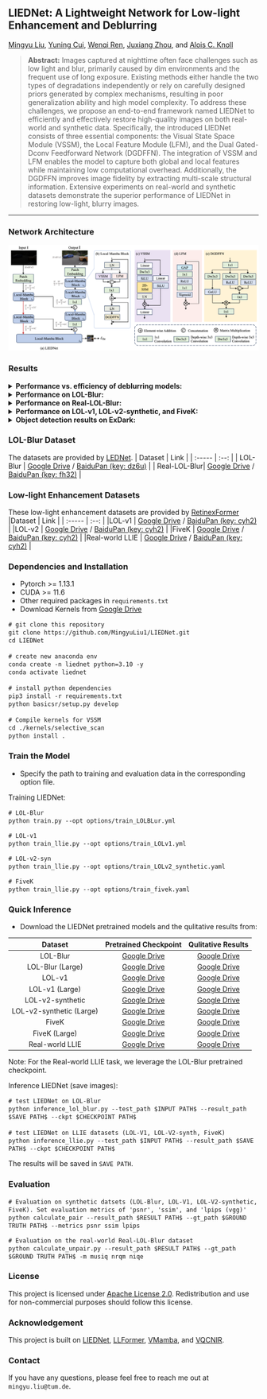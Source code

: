## LIEDNet: A Lightweight Network for Low-light Enhancement and Deblurring

[Mingyu Liu](https://scholar.google.com/citations?user=Bcohc-oAAAAJ), [Yuning Cui](https://www.ce.cit.tum.de/air/people/yuning-cui/), [Wenqi Ren](https://scholar.google.com/citations?hl=zh-CN&user=VwfgfR8AAAAJ), [Juxiang Zhou](https://www.aminer.cn/profile/zhou-juxiang/650ee1b4768b11dc72a1c943), and [Alois C. Knoll](https://scholar.google.com/citations?hl=zh-CN&user=-CA8QgwAAAAJ&view_op=list_works)

>**Abstract:** Images captured at nighttime often face challenges such as low light and blur, primarily caused by dim environments and the frequent use of long exposure. Existing methods either handle the two types of degradations independently or rely on carefully designed priors generated by complex mechanisms, resulting in poor generalization ability and high model complexity. To address these challenges, we propose an end-to-end framework named LIEDNet to efficiently and effectively restore high-quality images on both real-world and synthetic data. Specifically, the introduced LIEDNet consists of three essential components: the Visual State Space Module (VSSM), the Local Feature Module (LFM), and the Dual Gated-Dconv Feedforward Network (DGDFFN). The integration of VSSM and LFM enables the model to capture both global and local features while maintaining low computational overhead. Additionally, the DGDFFN improves image fidelity by extracting multi-scale structural information. Extensive experiments on real-world and synthetic datasets demonstrate the superior performance of LIEDNet in restoring low-light, blurry images. 

---
### Network Architecture
<img src="/figures/pipeline.png">

### Results
<details close>
<summary><b>Performance vs. efficiency of deblurring models:</b></summary>

![results1](/figures/performance_complexity_res.png)
</details>

<details close>
<summary><b>Performance on LOL-Blur:</b></summary>

![results_lolblur](/figures/LOL_Blur_res.png)

</details>

<details close>
<summary><b>Performance on Real-LOL-Blur:</b></summary>

![results_reallolblur](/figures/Real_LOL_Blur_res.png)

</details>

<details close>
<summary><b>Performance on LOL-v1, LOL-v2-synthetic, and FiveK:</b></summary>

![results_llie](/figures/LLIE_res.png)

</details>

<details close>
<summary><b>Object detection results on ExDark:</b></summary>

![results_llie](/figures/ExDark_det_res.png)

</details>

### LOL-Blur Dataset
The datasets are provided by [LEDNet](https://github.com/sczhou/LEDNet).
| Dataset | Link |
| :----- | :--: |
| LOL-Blur | [Google Drive](https://drive.google.com/drive/folders/11HcsiHNvM7JUlbuHIniREdQ2peDUhtwX?usp=sharing) / [BaiduPan (key: dz6u)](https://pan.baidu.com/s/1CPphxCKQJa_iJAGD6YACuA) |
| Real-LOL-Blur| [Google Drive](https://drive.google.com/drive/folders/1fXUA5SzXj46ISw9aUjSors1u6M9VlKAn?usp=sharing) / [BaiduPan (key: fh32)](https://pan.baidu.com/s/1sP87VGiof_NixZsA8dhalA) |

### Low-light Enhancement Datasets
These low-light enhancement datasets are provided by [RetinexFormer](https://github.com/caiyuanhao1998/Retinexformer)
|Dataset | Link |
| :----- | :--: |
|LOL-v1 | [Google Drive](https://drive.google.com/file/d/1L-kqSQyrmMueBh_ziWoPFhfsAh50h20H/view?usp=sharing) / [BaiduPan (key: cyh2)](https://pan.baidu.com/s/1ZAC9TWR-YeuLIkWs3L7z4g?pwd=cyh2) |
|LOL-v2 | [Google Drive](https://drive.google.com/file/d/1Ou9EljYZW8o5dbDCf9R34FS8Pd8kEp2U/view?usp=sharing) / [BaiduPan (key: cyh2)](https://pan.baidu.com/s/1X4HykuVL_1WyB3LWJJhBQg?pwd=cyh2) | 
|FiveK  | [Google Drive](https://drive.google.com/file/d/11HEUmchFXyepI4v3dhjnDnmhW_DgwfRR/view?usp=sharing) / [BaiduPan (key: cyh2)](https://pan.baidu.com/s/1ajax7N9JmttTwY84-8URxA?pwd=cyh2) |
|Real-world LLIE | [Google Drive](https://drive.google.com/drive/folders/1rWa_WRX5bqlW2HnBNMUGFKWrou7gIQpO?usp=drive_link) / [BaiduPan (key: cyh2)](https://pan.baidu.com/s/1cqBwmuXk83h6u1NZJVbfkg?pwd=cyh2) |

### Dependencies and Installation

- Pytorch >= 1.13.1
- CUDA >= 11.6
- Other required packages in `requirements.txt`
- Download Kernels from [Google Drive](https://drive.google.com/drive/folders/1wHNkQEIJF-ecVUNvagoAJOrj1n-bZOZ4?usp=sharing)
```
# git clone this repository
git clone https://github.com/MingyuLiu1/LIEDNet.git
cd LIEDNet

# create new anaconda env
conda create -n liednet python=3.10 -y
conda activate liednet

# install python dependencies
pip3 install -r requirements.txt
python basicsr/setup.py develop

# Compile kernels for VSSM
cd ./kernels/selective_scan
python install .
```

### Train the Model
- Specify the path to training and evaluation data in the corresponding option file.

Training LIEDNet:
```
# LOL-Blur
python train.py --opt options/train_LOLBLur.yml
```

```
# LOL-v1
python train_llie.py --opt options/train_LOLv1.yml 
```

```
# LOL-v2-syn
python train_llie.py --opt options/train_LOLv2_synthetic.yaml
```

```
# FiveK
python train_llie.py --opt options/train_fivek.yaml
```

### Quick Inference
- Download the LIEDNet pretrained models and the qulitative results from:
  
| Dataset | Pretrained Checkpoint | Qulitative Results |
| :-: | :-: | :-: |
| LOL-Blur | [Google Drive](https://drive.google.com/file/d/159Cyv2jQAu6j6-jXA_N4Y3fEPUZz6587/view?usp=sharing) | [Google Drive](https://drive.google.com/file/d/1lcLUZaaXmI5OZdnf6IzKF8M5tj6_T8Fm/view?usp=sharing) |
| LOL-Blur (Large) | [Google Drive](https://drive.google.com/file/d/1vp0bVeX2lZSGq9Ohc2QbVOd5vNI7Vb3U/view?usp=sharing) | [Google Drive](https://drive.google.com/file/d/1QkkzBVouKys5u4oAoLAArWhKahEficUF/view?usp=sharing) |
| LOL-v1 | [Google Drive](https://drive.google.com/file/d/1CWNmUFWZLFLvj0M1nEjgZ9CeIVJZ44Bb/view?usp=sharing) | [Google Drive](https://drive.google.com/file/d/1EbMgV5fItqFGpyvIQtkRUpaeSX1zFm8I/view?usp=sharing) |
| LOL-v1 (Large) | [Google Drive](https://drive.google.com/file/d/1vMXLzUd4bNpHhSwPaSY6GR2bye9e599-/view?usp=sharing) | [Google Drive](https://drive.google.com/file/d/1tKUWUZJ1JhngTamOFka8Q0nYZCv_q8qh/view?usp=sharing) |
| LOL-v2-synthetic | [Google Drive](https://drive.google.com/file/d/1ZOb6pG4iwF0EswBIBKC7680ltfDPYjbM/view?usp=sharing) | [Google Drive](https://drive.google.com/file/d/1ss4Ti9yuTR_Q-xh2MryQVJ9gjrMyZZSj/view?usp=sharing) |
| LOL-v2-synthetic (Large) | [Google Drive](https://drive.google.com/file/d/1j7RpBnBAVwv8czysCs_y3L0Fi_g0VpRD/view?usp=sharing) | [Google Drive](https://drive.google.com/file/d/1-PsR59ulZLnTU4cxitWzDwOu6w8_rDmX/view?usp=sharing) |
| FiveK | [Google Drive](https://drive.google.com/file/d/15qxh-_iGKgLL8SmYpyGuJH62SeU8LpIJ/view?usp=sharing) | [Google Drive](https://drive.google.com/file/d/17u6z7ZXmiL_QqQqAdcT7YTTkcxcqbAsS/view?usp=sharing) |
| FiveK (Large) | [Google Drive](https://drive.google.com/file/d/1YBg5UlI3x8lVjTgxasK84zlNu0VRgtie/view?usp=sharing) | [Google Drive](https://drive.google.com/file/d/1TrG_oXjdBvwPveM-g48D66wXWAFbysi2/view?usp=sharing) |
| Real-world LLIE | [Google Drive](https://drive.google.com/file/d/159Cyv2jQAu6j6-jXA_N4Y3fEPUZz6587/view?usp=sharing) | [Google Drive](https://drive.google.com/file/d/1ASwgVT6Fli8HJvDM864RCWEdobzDmV3l/view?usp=sharing) |

Note: For the Real-world LLIE task, we leverage the LOL-Blur pretrained checkpoint.

Inference LIEDNet (save images):
```
# test LIEDNet on LOL-Blur
python inference_lol_blur.py --test_path $INPUT PATH$ --result_path $SAVE PATH$ --ckpt $CHECKPOINT PATH$

# test LIEDNet on LLIE datasets (LOL-V1, LOL-V2-synth, FiveK)
python inference_llie.py --test_path $INPUT PATH$ --result_path $SAVE PATH$ --ckpt $CHECKPOINT PATH$
```
The results will be saved in `SAVE PATH`.

### Evaluation

```
# Evaluation on synthetic datsets (LOL-Blur, LOL-V1, LOL-V2-synthetic, FiveK). Set evaluation metrics of 'psnr', 'ssim', and 'lpips (vgg)'
python calculate_pair --result_path $RESULT PATH$ --gt_path $GROUND TRUTH PATH$ --metrics psnr ssim lpips
```

```
# Evaluation on the real-world Real-LOL-Blur dataset
python calculate_unpair.py --result_path $RESULT PATH$ --gt_path $GROUND TRUTH PATH$ -m musiq nrqm niqe
```


### License

This project is licensed under <a rel="license" href="https://github.com/MingyuLiu1/LIEDNet/blob/main/LICENSE">Apache License 2.0</a>. Redistribution and use for non-commercial purposes should follow this license.

### Acknowledgement

This project is built on [LIEDNet](https://github.com/sczhou/LEDNet), [LLFormer](https://github.com/TaoWangzj/LLFormer), [VMamba](https://github.com/MzeroMiko/VMamba), and [VQCNIR](https://github.com/AlexZou14/VQCNIR). 

### Contact
If you have any questions, please feel free to reach me out at `mingyu.liu@tum.de`.
